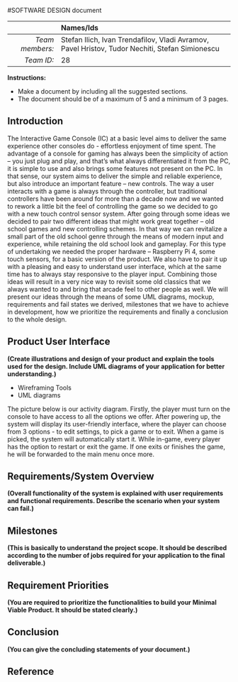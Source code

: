 #SOFTWARE DESIGN document

|                 | **Names/Ids**  |
|----------------:|:---------------|
| *Team members:* |Stefan Ilich, Ivan Trendafilov, Vladi Avramov, Pavel Hristov, Tudor Nechiti, Stefan Simionescu                |
| *Team ID:*      |        28        |

**Instructions:**
* Make a document by including all the suggested sections.
* The document should be of a maximum of 5 and a minimum of 3 pages.
 

## Introduction

The Interactive Game Console (IC) at a basic level aims to deliver the same experience other consoles do - effortless enjoyment of time spent. The advantage of a console for gaming has always been the simplicity of action – you just plug and play, and that’s what always differentiated it from the PC, it is simple to use and also brings some features not present on the PC. In that sense, our system aims to deliver the simple and reliable experience, but also introduce an important feature – new controls. The way a user interacts with a game is always through the controller, but traditional controllers have been around for more than a decade now and we wanted to rework a little bit the feel of controlling the game so we decided to go with a new touch control sensor system. After going through some ideas we decided to pair two different ideas that might work great together – old school games and new controlling schemes. In that way we can revitalize a small part of the old school genre through the means of modern input and experience, while retaining the old school look and gameplay. For this type of undertaking we needed the proper hardware – Raspberry Pi 4, some touch sensors, for a basic version of the product. We also have to pair it up with a pleasing and easy to understand user interface, which at the same time has to always stay responsive to the player input. Combining those ideas will result in a very nice way to revisit some old classics that we always wanted to and bring that arcade feel to other people as well. We will present our ideas through the means of some UML diagrams, mockup, requirements and fail states we derived, milestones that we have to achieve in development, how we prioritize the requirements and finally a conclusion to the whole design.

## Product User Interface

**(Create illustrations and design of your product and explain the tools used for the design. Include UML diagrams of your application for better understanding.)**

* Wireframing Tools 
* UML diagrams

The picture below is our activity diagram. Firstly, the player must turn on the console to have access to all the options we offer. After powering up, the system will display its user-friendly interface, where the player can choose from 3 options - to edit settings, to pick a game or to exit. When a game is picked, the system will automatically start it. While in-game, every player has the option to restart or exit the game. If one exits or finishes the game, he will be forwarded to the main menu once more.



## Requirements/System Overview 

**(Overall functionality of the system is explained with user requirements and functional requirements. Describe the scenario when your system can fail.)**

## Milestones

**(This is basically to understand the project scope. It should be described according to the number of jobs required for your application to the final deliverable.)**

## Requirement Priorities

**(You are required to prioritize the functionalities to build your Minimal Viable Product. It should be stated clearly.)**

## Conclusion

**(You can give the concluding statements of your document.)**

## Reference
